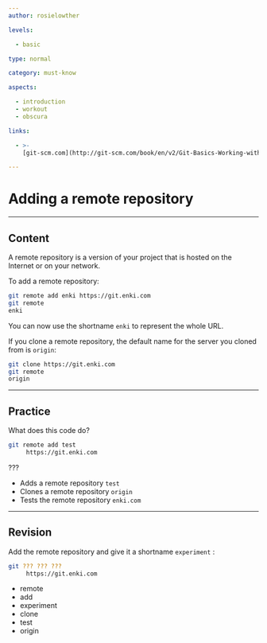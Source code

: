 ```yaml
---
author: rosielowther

levels:

  - basic

type: normal

category: must-know

aspects:

  - introduction
  - workout
  - obscura

links:

  - >-
    [git-scm.com](http://git-scm.com/book/en/v2/Git-Basics-Working-with-Remotes){website}

---
```

# Adding a remote repository

---
## Content

A remote repository is a version of your project that is hosted on the Internet or on your network.

To add a remote repository:
```bash
git remote add enki https://git.enki.com
git remote
enki
```
You can now use the shortname `enki` to represent the whole URL.

If you clone a remote repository, the default name for the server you cloned from is `origin`:
```bash
git clone https://git.enki.com
git remote
origin
```

---
## Practice

What does this code do?
```bash
git remote add test
     https://git.enki.com
```
???

* Adds a remote repository `test`
* Clones a remote repository `origin`
* Tests the remote repository `enki.com`

---
## Revision

Add the remote repository and give it a shortname `experiment` :
```bash
git ??? ??? ???
     https://git.enki.com
```

* remote
* add
* experiment
* clone
* test
* origin
 
 
 
